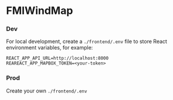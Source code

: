 # FMIWindMap

### Dev

For local development, create a `./frontend/.env` file to store React environment variables, for example:
```
REACT_APP_API_URL=http://localhost:8000
REAREACT_APP_MAPBOX_TOKEN=<your-token>
```

### Prod


Create your own `./frontend/.env`

